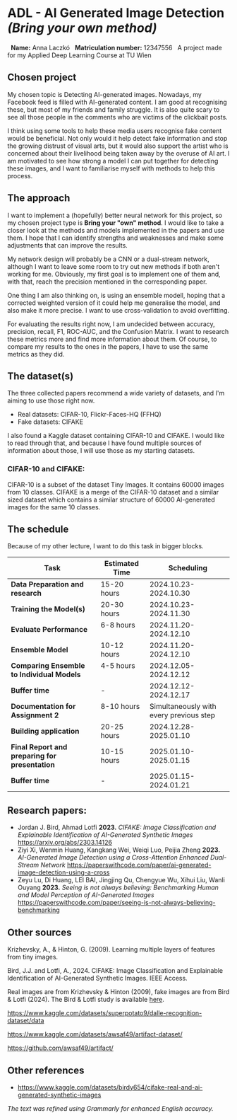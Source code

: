 # ADL - AI Generated Image Detection *(Bring your own method)*
 
**Name:** Anna Laczkó
 
**Matriculation number:** 12347556 
 
A project made for my Applied Deep Learning Course at TU Wien

## Chosen project

My chosen topic is Detecting AI-generated images. Nowadays, my Facebook feed is filled with AI-generated content. I am good at recognising these, but most of my friends and family struggle. It is also quite scary to see all those people in the comments who are victims of the clickbait posts. 

I think using some tools to help these media users recognise fake content would be beneficial. Not only would it help detect fake information and stop the growing distrust of visual arts, but it would also support the artist who is concerned about their livelihood being taken away by the overuse of AI art. I am motivated to see how strong a model I can put together for detecting these images, and I want to familiarise myself with methods to help this process.

## The approach
I want to implement a (hopefully) better neural network for this project, so my chosen project type is **Bring your "own" method**. I would like to take a closer look at the methods and models implemented in the papers and use them. I hope that I can identify strengths and weaknesses and make some adjustments that can improve the results.

My network design will probably be a CNN or a dual-stream network, although I want to leave some room to try out new methods if both aren't working for me. Obviously, my first goal is to implement one of them and, with that, reach the precision mentioned in the corresponding paper.

One thing I am also thinking on, is using an ensemble modell, hoping that a corrected weighted version of it could help me generalise the model, and also make it more precise. I want to use cross-validation to avoid overfitting.

For evaluating the results right now, I am undecided between accuracy, precision, recall, F1, ROC-AUC, and the Confusion Matrix. I want to research these metrics more and find more information about them. Of course, to compare my results to the ones in the papers, I have to use the same metrics as they did.

## The dataset(s)
The three collected papers recommend a wide variety of datasets, and I'm aiming to use those right now.

- Real datasets: CIFAR-10, Flickr-Faces-HQ (FFHQ)
- Fake datasets: CIFAKE

I also found a Kaggle dataset containing CIFAR-10 and CIFAKE. I would like to read through that, and because I have found multiple sources of information about those, I will use those as my starting datasets.

### CIFAR-10 and CIFAKE: 
CIFAR-10 is a subset of the dataset Tiny Images. It contains 60000 images from 10 classes. 
CIFAKE is a merge of the CIFAR-10 dataset and a similar sized dataset which contains a similar structure of 60000 AI-generated images for the same 10 classes.

## The schedule

Because of my other lecture, I want to do this task in bigger blocks.

| **Task** | **Estimated Time** | **Scheduling** |
|-------------------------------------------|--------------------|-------------------------|
| **Data Preparation and research** | 15-20 hours        | 2024.10.23-2024.10.30   |
| **Training the Model(s)** | 20-30 hours        | 2024.10.23-2024.11.30   |
| **Evaluate Performance** | 6-8 hours          | 2024.11.20-2024.12.10   |
| **Ensemble Model** | 10-12 hours        | 2024.11.20-2024.12.10   |
| **Comparing Ensemble to Individual Models**| 4-5 hours         | 2024.12.05-2024.12.12   |
| **Buffer time** | -                  | 2024.12.12-2024.12.17   |
| **Documentation for Assignment 2** | 8-10 hours        | Simultaneously with every previous step|
| **Building application** | 20-25 hours        | 2024.12.28-2025.01.10|
| **Final Report and preparing for presentation** | 10-15 hours        | 2025.01.10-2025.01.15|
| **Buffer time** | -                  | 2025.01.15-2024.01.21   |

## Research papers:
- Jordan J. Bird, Ahmad Lotfi **2023.** *CIFAKE: Image Classification and Explainable Identification of AI-Generated Synthetic Images* https://arxiv.org/abs/2303.14126
- Ziyi Xi, Wenmin Huang, Kangkang Wei, Weiqi Luo, Peijia Zheng **2023.** *AI-Generated Image Detection using a Cross-Attention Enhanced Dual-Stream Network* https://paperswithcode.com/paper/ai-generated-image-detection-using-a-cross
- Zeyu Lu, Di Huang, LEI BAI, Jingjing Qu, Chengyue Wu, Xihui Liu, Wanli Ouyang **2023.** *Seeing is not always believing: Benchmarking Human and Model Perception of AI-Generated Images* https://paperswithcode.com/paper/seeing-is-not-always-believing-benchmarking

## Other sources

Krizhevsky, A., & Hinton, G. (2009). Learning multiple layers of features from tiny images. 

Bird, J.J. and Lotfi, A., 2024. CIFAKE: Image Classification and Explainable Identification of AI-Generated Synthetic Images. IEEE Access.

Real images are from Krizhevsky & Hinton (2009), fake images are from Bird & Lotfi (2024). The Bird & Lotfi study is available [here](https://ieeexplore.ieee.org/abstract/document/10409290).

https://www.kaggle.com/datasets/superpotato9/dalle-recognition-dataset/data

https://www.kaggle.com/datasets/awsaf49/artifact-dataset/

https://github.com/awsaf49/artifact/


## Other references
- https://www.kaggle.com/datasets/birdy654/cifake-real-and-ai-generated-synthetic-images

*The text was refined using Grammarly for enhanced English accuracy.*